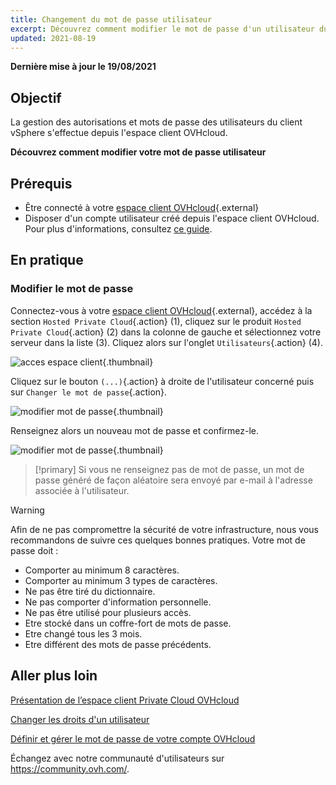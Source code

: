 ```yaml
---
title: Changement du mot de passe utilisateur
excerpt: Découvrez comment modifier le mot de passe d'un utilisateur du client vSphere depuis votre espace client OVHcloud
updated: 2021-08-19
---
```


**Dernière mise à jour le 19/08/2021**

## Objectif

La gestion des autorisations et mots de passe des utilisateurs du client vSphere s'effectue depuis l'espace client OVHcloud.

**Découvrez comment modifier votre mot de passe utilisateur**

## Prérequis

- Être connecté à votre [espace client OVHcloud](https://www.ovh.com/auth/?action=gotomanager&from=https://www.ovh.com/fr/&ovhSubsidiary=fr){.external}
- Disposer d'un compte utilisateur créé depuis l'espace client OVHcloud. Pour plus d'informations, consultez [ce guide](/pages/cloud/private-cloud/manager_ovh_private_cloud#utilisateurs).

## En pratique

### Modifier le mot de passe

Connectez-vous à votre [espace client OVHcloud](https://www.ovh.com/auth/?action=gotomanager&from=https://www.ovh.com/fr/&ovhSubsidiary=fr){.external}, accédez à la section `Hosted Private Cloud`{.action} (1), cliquez sur le produit `Hosted Private Cloud`{.action} (2) dans la colonne de gauche et sélectionnez votre serveur dans la liste (3). Cliquez alors sur l'onglet `Utilisateurs`{.action} (4).

![acces espace client](images/userpassword1b.png){.thumbnail}

Cliquez sur le bouton `(...)`{.action} à droite de l'utilisateur concerné puis sur `Changer le mot de passe`{.action}.

![modifier mot de passe](images/userpassword2b.png){.thumbnail}

Renseignez alors un nouveau mot de passe et confirmez-le.

![modifier mot de passe](images/userpassword3b.png){.thumbnail}

> [!primary]
> Si vous ne renseignez pas de mot de passe, un mot de passe généré de façon aléatoire sera envoyé par e-mail à l'adresse associée à l'utilisateur.
>

> [!warning]
>
>Afin de ne pas compromettre la sécurité de votre infrastructure, nous vous recommandons de suivre ces quelques bonnes pratiques. Votre mot de passe doit :
>
> - Comporter au minimum 8 caractères.
> - Comporter au minimum 3 types de caractères.
> - Ne pas être tiré du dictionnaire.
> - Ne pas comporter d'information personnelle.
> - Ne pas être utilisé pour plusieurs accès.
> - Etre stocké dans un coffre-fort de mots de passe.
> - Etre changé tous les 3 mois.
> - Etre différent des mots de passe précédents.
>

## Aller plus loin

[Présentation de l’espace client Private Cloud OVHcloud](/pages/cloud/private-cloud/manager_ovh_private_cloud)

[Changer les droits d'un utilisateur](/pages/cloud/private-cloud/change_users_rights)

[Définir et gérer le mot de passe de votre compte OVHcloud](/pages/account/customer/manage-ovh-password)

Échangez avec notre communauté d'utilisateurs sur <https://community.ovh.com/>.
